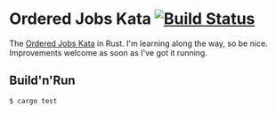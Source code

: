 # Ordered Jobs Kata [![Build Status](https://travis-ci.org/passy/ordered-jobs-kata-rust.svg?branch=master)](https://travis-ci.org/passy/ordered-jobs-kata-rust)

The [Ordered Jobs Kata](http://invalidcast.tumblr.com/post/52980617776/the-ordered-jobs-kata)
in Rust. I'm learning along the way, so be nice. Improvements welcome as soon as
I've got it running.


## Build'n'Run

```bash
$ cargo test
```
